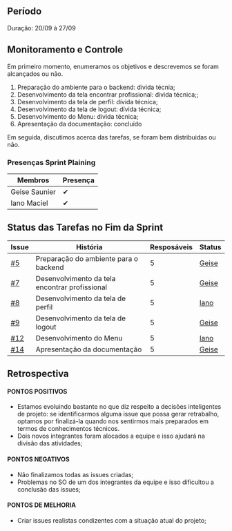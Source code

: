 ## Período
Duração: 20/09 à 27/09

## Monitoramento e Controle

Em primeiro momento, enumeramos os objetivos e descrevemos se foram alcançados ou não.
1. Preparação do ambiente para o backend: dívida técnia; 
2. Desenvolvimento da tela encontrar profissional: divida técnica;;
3. Desenvolvimento da tela de perfil: dívida técnica;
4. Desenvolvimento da tela de logout: dívida técnica;
5. Desenvolvimento do Menu: dívida técnica;
6. Apresentação da documentação: concluído
   
Em seguida, discutimos acerca das tarefas, se foram bem distribuidas ou não.

### Presenças Sprint Plaining
| Membros  |  Presença  |
| ------------------- | ------------------- |
|  Geise Saunier |   ✔  |
|  Iano Maciel |  ✔  |


## Status das Tarefas no Fim da Sprint
| **Issue** | **História** | **Resposáveis** | **Status** |
| ------------------- | ------------------- | ------------------- | ------------------- | 
|  [#5](https://github.com/GeiseSaunier/Autizando/issues/5) | Preparação do ambiente para o backend | 5 | [Geise](https://github.com/GeiseSaunier) | em andamento |
|  [#7](https://github.com/GeiseSaunier/Autizando/issues/7) | Desenvolvimento da tela encontrar profissional  | 5 | [Geise](https://github.com/GeiseSaunier) | em andamento |
|  [#8](https://github.com/GeiseSaunier/Autizando/issues/8) | Desenvolvimento da tela de perfil  | 5 | [Iano](https://github.com/IanoMaciel)  | em andamento |
|  [#9](https://github.com/GeiseSaunier/Autizando/issues/9) |Desenvolvimento da tela de logout | 5 | [Geise](https://github.com/GeiseSaunier) | em andamento |
|  [#12](https://github.com/GeiseSaunier/Autizando/issues/12) |Desenvolvimento do Menu| 5 | [Iano](https://github.com/IanoMaciel) | em andamento |
|  [#14](https://github.com/GeiseSaunier/Autizando/issues/14) | Apresentação da documentação | 5 | [Geise](https://github.com/GeiseSaunier) | concluído |


## Retrospectiva

#### PONTOS POSITIVOS
- Estamos evoluindo bastante no que diz respeito a decisões inteligentes de projeto: se identificarmos alguma issue que possa gerar retrabalho, optamos por finalizá-la quando nos sentirmos mais preparados em termos de conhecimentos técnicos. 
- Dois novos integrantes foram alocados a equipe e isso ajudará na divisão das atividades;

#### PONTOS NEGATIVOS
- Não finalizamos todas as issues criadas;
- Problemas no SO de um dos integrantes da equipe e isso dificultou a conclusão das issues;
  
#### PONTOS DE MELHORIA
- Criar issues realistas condizentes com a situação atual do projeto;